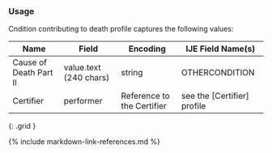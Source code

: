 ### Usage

Cndition contributing to death profile captures the following values:


| **Name** |  **Field**   |  **Encoding**  |  **IJE Field Name(s)**  |
| ---------------| ------------------------ | ------------- | ------------------- |
| Cause of Death Part II   |     value.text (240 chars)  | string | OTHERCONDITION  |
| Certifier  | performer  | Reference to the Certifier | see the [Certifier] profile|
{: .grid }

{% include markdown-link-references.md %}
